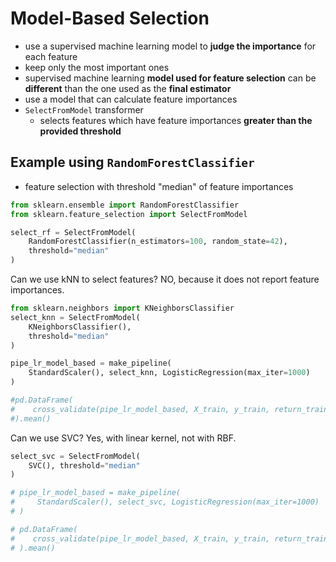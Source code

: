 # Model-Based Selection
- use a supervised machine learning model to **judge the importance** for each feature
- keep only the most important ones
- supervised machine learning **model used for feature selection** can be **different** than the one used as the **final estimator**
- use a model that can calculate feature importances
- `SelectFromModel` transformer
	- selects features which have feature importances **greater than the provided threshold**
## Example using `RandomForestClassifier` 
- feature selection with threshold "median" of feature importances
```python
from sklearn.ensemble import RandomForestClassifier
from sklearn.feature_selection import SelectFromModel

select_rf = SelectFromModel(
    RandomForestClassifier(n_estimators=100, random_state=42), 
    threshold="median"
)
```
Can we use kNN to select features? NO, because it does not report feature importances.
```python
from sklearn.neighbors import KNeighborsClassifier
select_knn = SelectFromModel(
    KNeighborsClassifier(), 
    threshold="median"
)

pipe_lr_model_based = make_pipeline(
    StandardScaler(), select_knn, LogisticRegression(max_iter=1000)
)

#pd.DataFrame(
#    cross_validate(pipe_lr_model_based, X_train, y_train, return_train_score=True)#
#).mean()
```
Can we use SVC? Yes, with linear kernel, not with RBF.
```python
select_svc = SelectFromModel(
    SVC(), threshold="median"
)

# pipe_lr_model_based = make_pipeline(
#     StandardScaler(), select_svc, LogisticRegression(max_iter=1000)
# )

# pd.DataFrame(
#    cross_validate(pipe_lr_model_based, X_train, y_train, return_train_score=True)
# ).mean()
```
